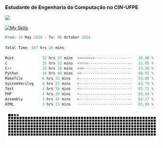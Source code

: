 
### Estudante de Engenharia da Computação no CIN-UFPE
<div>
      <!--<img width=400 src="https://github-readme-stats.vercel.app/api?username=Zed201&show_icons=true&theme=tokyonight" /-->
      <img width=400 src='https://leetcode.card.workers.dev/Zed201?theme=nord&font=baloo&extension=null' />
</div>


[![My Skills](https://skillicons.dev/icons?i=c,cpp,rust,py,java,neovim&theme=dark)](https://skillicons.dev)

<!--START_SECTION:waka-->

```rust
From: 14 May 2024 - To: 06 October 2024

Total Time: 167 hrs 26 mins

Rust             52 hrs 37 mins  >>>>>>>>-----------------   30.88 %
C                35 hrs 52 mins  >>>>>--------------------   21.05 %
C++              22 hrs 29 mins  >>>----------------------   13.20 %
Python           14 hrs 40 mins  >>-----------------------   08.61 %
Makefile         6 hrs 33 mins   >------------------------   03.85 %
SystemVerilog    6 hrs 27 mins   >------------------------   03.79 %
Text             4 hrs 36 mins   >------------------------   02.71 %
PHP              4 hrs 29 mins   >------------------------   02.64 %
Assembly         3 hrs 41 mins   >------------------------   02.17 %
HTML             3 hrs 23 mins   -------------------------   01.99 %
```

<!--END_SECTION:waka-->

<picture>
  <source media="(prefers-color-scheme: dark)" srcset="https://github.com/Zed201/Zed201/blob/output/github-contribution-grid-snake-dark.svg" />
  <img alt="github-snake" src="https://github.com/Zed201/Zed201/blob/output/github-contribution-grid-snake-dark.svg" />
</picture>
